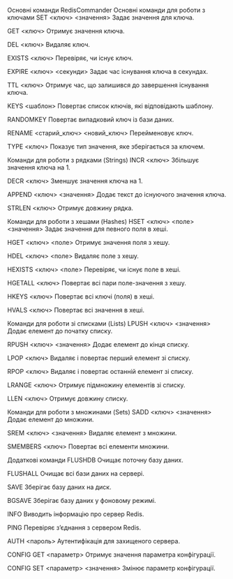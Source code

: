 Основні команди RedisCommander
Основні команди для роботи з ключами
SET <ключ> <значення>
Задає значення для ключа.

GET <ключ>
Отримує значення ключа.

DEL <ключ>
Видаляє ключ.

EXISTS <ключ>
Перевіряє, чи існує ключ.

EXPIRE <ключ> <секунди>
Задає час існування ключа в секундах.

TTL <ключ>
Отримує час, що залишився до завершення існування ключа.

KEYS <шаблон>
Повертає список ключів, які відповідають шаблону.

RANDOMKEY
Повертає випадковий ключ із бази даних.

RENAME <старий_ключ> <новий_ключ>
Перейменовує ключ.

TYPE <ключ>
Показує тип значення, яке зберігається за ключем.

Команди для роботи з рядками (Strings)
INCR <ключ>
Збільшує значення ключа на 1.

DECR <ключ>
Зменшує значення ключа на 1.

APPEND <ключ> <значення>
Додає текст до існуючого значення ключа.

STRLEN <ключ>
Отримує довжину рядка.

Команди для роботи з хешами (Hashes)
HSET <ключ> <поле> <значення>
Задає значення для певного поля в хеші.

HGET <ключ> <поле>
Отримує значення поля з хешу.

HDEL <ключ> <поле>
Видаляє поле з хешу.

HEXISTS <ключ> <поле>
Перевіряє, чи існує поле в хеші.

HGETALL <ключ>
Повертає всі пари поле-значення з хешу.

HKEYS <ключ>
Повертає всі ключі (поля) в хеші.

HVALS <ключ>
Повертає всі значення в хеші.

Команди для роботи зі списками (Lists)
LPUSH <ключ> <значення>
Додає елемент до початку списку.

RPUSH <ключ> <значення>
Додає елемент до кінця списку.

LPOP <ключ>
Видаляє і повертає перший елемент зі списку.

RPOP <ключ>
Видаляє і повертає останній елемент зі списку.

LRANGE <ключ> <start> <end>
Отримує підмножину елементів зі списку.

LLEN <ключ>
Отримує довжину списку.

Команди для роботи з множинами (Sets)
SADD <ключ> <значення>
Додає елемент до множини.

SREM <ключ> <значення>
Видаляє елемент з множини.

SMEMBERS <ключ>
Повертає всі елементи множини.

Додаткові команди
FLUSHDB
Очищає поточну базу даних.

FLUSHALL
Очищає всі бази даних на сервері.

SAVE
Зберігає базу даних на диск.

BGSAVE
Зберігає базу даних у фоновому режимі.

INFO
Виводить інформацію про сервер Redis.

PING
Перевіряє з’єднання з сервером Redis.

AUTH <пароль>
Аутентифікація для захищеного сервера.

CONFIG GET <параметр>
Отримує значення параметра конфігурації.

CONFIG SET <параметр> <значення>
Змінює параметр конфігурації.

